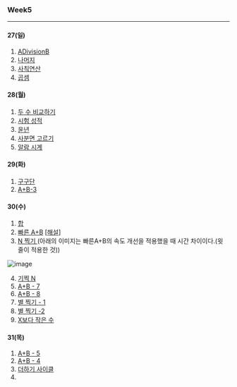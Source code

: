 ### Week5

-------

#### 27(일)

1. [ADivisionB](https://www.acmicpc.net/problem/1008)
2. [나머지](https://www.acmicpc.net/problem/10430)
3. [사칙연산](https://www.acmicpc.net/problem/10869)
4. [곱셈](https://www.acmicpc.net/problem/2588)



#### 28(월)

1. [두 수 비교하기](https://www.acmicpc.net/problem/1330)
2. [시험 성적](https://www.acmicpc.net/problem/9498)
3. [윤년](https://www.acmicpc.net/problem/2753)
4. [사분면 고르기](https://www.acmicpc.net/problem/14681)
5. [알람 시계](https://www.acmicpc.net/problem/2884)



#### 29(화)

1. [구구단](https://www.acmicpc.net/problem/2739)
2. [A+B-3](https://www.acmicpc.net/problem/10950)



#### 30(수)

1. [합](https://www.acmicpc.net/problem/8393)
2. [빠른 A+B](https://www.acmicpc.net/problem/15552) [[해설](https://starrykss.tistory.com/750)]
3. [N 찍기 ](https://www.acmicpc.net/problem/2741)(아래의 이미지는 빠른A+B의 속도 개선을 적용했을 때 시간 차이이다.(윗 줄이 적용한 것))
<img src="https://user-images.githubusercontent.com/46081429/103358122-349d4900-4af8-11eb-95d0-c22d34eef759.png" alt="image"  />

4. [기찍 N](https://www.acmicpc.net/problem/2742)
5. [A+B - 7](https://www.acmicpc.net/problem/11021)
6. [A+B - 8](https://www.acmicpc.net/problem/11022)
7. [별 찍기 - 1](https://www.acmicpc.net/problem/2438)
8. [별 찍기 -2](https://www.acmicpc.net/problem/2439)
9. [X보다 작은 수](https://www.acmicpc.net/problem/10871)



#### 31(목)

1. [A+B - 5](https://www.acmicpc.net/problem/10952)
2. [A+B - 4](https://www.acmicpc.net/problem/10951)
3. [더하기 사이클](https://www.acmicpc.net/problem/1110)
4. 



